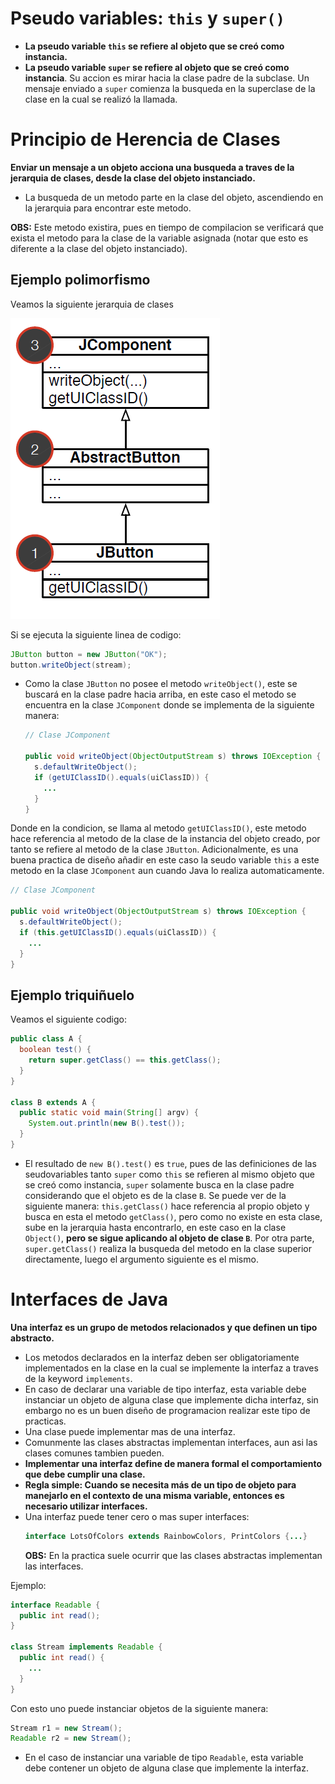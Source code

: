 # Pseudo variables: `this` y `super()`

* **La pseudo variable `this` se refiere al objeto que se creó como instancia.**
* **La pseudo variable `super` se refiere al objeto que se creó como instancia**. Su accion es mirar hacia la clase padre de la subclase. Un mensaje enviado a `super` comienza la busqueda en la superclase de la clase en la cual se realizó la llamada.

# Principio de Herencia de Clases

**Enviar un mensaje a un objeto acciona una busqueda a traves de la jerarquia de clases, desde la clase del objeto instanciado.**

* La busqueda de un metodo parte en la clase del objeto, ascendiendo en la jerarquia para encontrar este metodo.

**OBS:** Este metodo existira, pues en tiempo de compilacion se verificará que exista el metodo para la clase de la variable asignada (notar que esto es diferente a la clase del objeto instanciado).

## Ejemplo polimorfismo

Veamos la siguiente jerarquia de clases

![](img/polimorfismo.PNG)

Si se ejecuta la siguiente linea de codigo:
```java
JButton button = new JButton("OK");
button.writeObject(stream);
```
* Como la clase `JButton` no posee el metodo `writeObject()`, este se buscará en la clase padre hacia arriba, en este caso el metodo se encuentra en la clase `JComponent` donde se implementa de la siguiente manera:

  ```java
  // Clase JComponent

  public void writeObject(ObjectOutputStream s) throws IOException {
    s.defaultWriteObject();
    if (getUIClassID().equals(uiClassID)) {
      ...
    }
  }
  ```

Donde en la condicion, se llama al metodo `getUIClassID()`, este metodo hace referencia al metodo de la clase de la instancia del objeto creado, por tanto se refiere al metodo de la clase `JButton`. Adicionalmente, es una buena practica de diseño añadir en este caso la seudo variable `this` a este metodo en la clase `JComponent` aun cuando Java lo realiza automaticamente.

  ```java
  // Clase JComponent

  public void writeObject(ObjectOutputStream s) throws IOException {
    s.defaultWriteObject();
    if (this.getUIClassID().equals(uiClassID)) {
      ...
    }
  }
  ```

## Ejemplo triquiñuelo

Veamos el siguiente codigo:
```java
public class A {
  boolean test() {
    return super.getClass() == this.getClass();
  }
}

class B extends A {
  public static void main(String[] argv) {
    System.out.println(new B().test());
  }
}
```
* El resultado de `new B().test()` es `true`, pues de las definiciones de las seudovariables tanto `super` como `this` se refieren al mismo objeto que se creó como instancia, `super` solamente busca en la clase padre considerando que el objeto es de la clase `B`. Se puede ver de la siguiente manera: `this.getClass()` hace referencia al propio objeto y busca en esta el metodo `getClass()`, pero como no existe en esta clase, sube en la jerarquia hasta encontrarlo, en este caso en la clase `Object()`, **pero se sigue aplicando al objeto de clase `B`**. Por otra parte, `super.getClass()` realiza la busqueda del metodo en la clase superior directamente, luego el argumento siguiente es el mismo.

# Interfaces de Java

**Una interfaz es un grupo de metodos relacionados y que definen un tipo abstracto.**

* Los metodos declarados en la interfaz deben ser obligatoriamente implementados en la clase en la cual se implemente la interfaz a traves de la keyword `implements`.
* En caso de declarar una variable de tipo interfaz, esta variable debe instanciar un objeto de alguna clase que implemente dicha interfaz, sin embargo no es un buen diseño de programacion realizar este tipo de practicas.
* Una clase puede implementar mas de una interfaz.
* Comunmente las clases abstractas implementan interfaces, aun asi las clases comunes tambien pueden.
* **Implementar una interfaz define de manera formal el comportamiento que debe cumplir una clase.**
* **Regla simple: Cuando se necesita más de un tipo de objeto para manejarlo en el contexto de una misma variable, entonces es necesario utilizar interfaces.**
* Una interfaz puede tener cero o mas super interfaces:
  ```java
  interface LotsOfColors extends RainbowColors, PrintColors {...}
  ```
  **OBS:** En la practica suele ocurrir que las clases abstractas implementan las interfaces.


Ejemplo:

```java
interface Readable {
  public int read();
}

class Stream implements Readable {
  public int read() {
    ...
  }
}
```

Con esto uno puede instanciar objetos de la siguiente manera:

```java
Stream r1 = new Stream();
Readable r2 = new Stream();
```
* En el caso de instanciar una variable de tipo `Readable`, esta variable debe contener un objeto de alguna clase que implemente la interfaz.